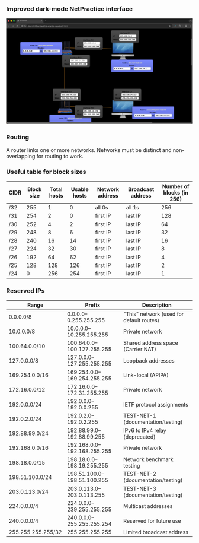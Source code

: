 ### Improved dark-mode NetPractice interface

![Three networks must be distinct and non-overlapping for level 8 routing to work](https://raw.githubusercontent.com/arilebedey/42Paris/main/NetPractice/screenshot.png)

### Routing

A router links one or more networks. Networks must be distinct and non-overlapping for routing to work.

### Useful table for block sizes

| CIDR | Block size | Total hosts | Usable hosts | Network address | Broadcast address | Number of blocks (in 256) |
| ---- | ---------- | ----------- | ------------ | --------------- | ----------------- | ------------------------- |
| /32  | 255        | 1           | 0            | all 0s          | all 1s            | 256                       |
| /31  | 254        | 2           | 0            | first IP        | last IP           | 128                       |
| /30  | 252        | 4           | 2            | first IP        | last IP           | 64                        |
| /29  | 248        | 8           | 6            | first IP        | last IP           | 32                        |
| /28  | 240        | 16          | 14           | first IP        | last IP           | 16                        |
| /27  | 224        | 32          | 30           | first IP        | last IP           | 8                         |
| /26  | 192        | 64          | 62           | first IP        | last IP           | 4                         |
| /25  | 128        | 128         | 126          | first IP        | last IP           | 2                         |
| /24  | 0          | 256         | 254          | first IP        | last IP           | 1                         |

### Reserved IPs

| Range              | Prefix                      | Description                              |
| ------------------ | --------------------------- | ---------------------------------------- |
| 0.0.0.0/8          | 0.0.0.0–0.255.255.255       | "This" network (used for default routes) |
| 10.0.0.0/8         | 10.0.0.0–10.255.255.255     | Private network                          |
| 100.64.0.0/10      | 100.64.0.0–100.127.255.255  | Shared address space (Carrier NAT)       |
| 127.0.0.0/8        | 127.0.0.0–127.255.255.255   | Loopback addresses                       |
| 169.254.0.0/16     | 169.254.0.0–169.254.255.255 | Link-local (APIPA)                       |
| 172.16.0.0/12      | 172.16.0.0–172.31.255.255   | Private network                          |
| 192.0.0.0/24       | 192.0.0.0–192.0.0.255       | IETF protocol assignments                |
| 192.0.2.0/24       | 192.0.2.0–192.0.2.255       | TEST-NET-1 (documentation/testing)       |
| 192.88.99.0/24     | 192.88.99.0–192.88.99.255   | IPv6 to IPv4 relay (deprecated)          |
| 192.168.0.0/16     | 192.168.0.0–192.168.255.255 | Private network                          |
| 198.18.0.0/15      | 198.18.0.0–198.19.255.255   | Network benchmark testing                |
| 198.51.100.0/24    | 198.51.100.0–198.51.100.255 | TEST-NET-2 (documentation/testing)       |
| 203.0.113.0/24     | 203.0.113.0–203.0.113.255   | TEST-NET-3 (documentation/testing)       |
| 224.0.0.0/4        | 224.0.0.0–239.255.255.255   | Multicast addresses                      |
| 240.0.0.0/4        | 240.0.0.0–255.255.255.254   | Reserved for future use                  |
| 255.255.255.255/32 | 255.255.255.255             | Limited broadcast address                |
